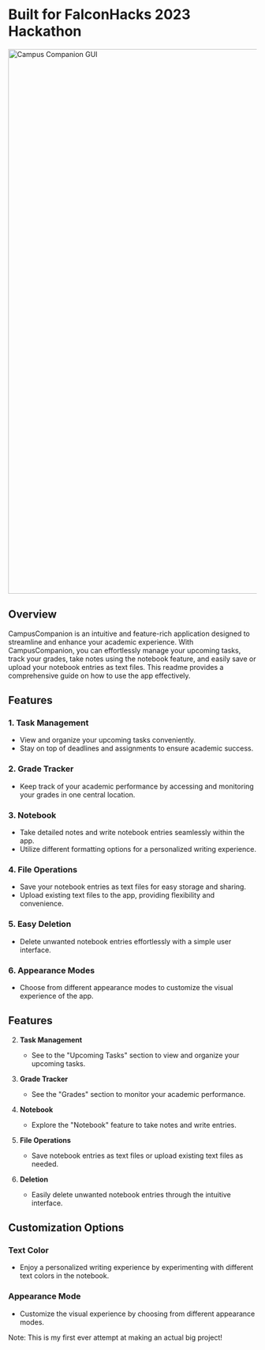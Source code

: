 # Built for FalconHacks 2023 Hackathon

<img width="1102" alt="Campus Companion GUI" src="https://github.com/mohamed-khettab/campus-companion/assets/93957717/03c1bbd7-9fc6-428c-9c95-6e79154469d3">

## Overview

CampusCompanion is an intuitive and feature-rich application designed to streamline and enhance your academic experience. With CampusCompanion, you can effortlessly manage your upcoming tasks, track your grades, take notes using the notebook feature, and easily save or upload your notebook entries as text files. This readme provides a comprehensive guide on how to use the app effectively.

## Features

### 1. Task Management
- View and organize your upcoming tasks conveniently.
- Stay on top of deadlines and assignments to ensure academic success.

### 2. Grade Tracker
- Keep track of your academic performance by accessing and monitoring your grades in one central location.

### 3. Notebook
- Take detailed notes and write notebook entries seamlessly within the app.
- Utilize different formatting options for a personalized writing experience.

### 4. File Operations
- Save your notebook entries as text files for easy storage and sharing.
- Upload existing text files to the app, providing flexibility and convenience.

### 5. Easy Deletion
- Delete unwanted notebook entries effortlessly with a simple user interface.

### 6. Appearance Modes
- Choose from different appearance modes to customize the visual experience of the app.

## Features

2. **Task Management**
   - See to the "Upcoming Tasks" section to view and organize your upcoming tasks.

3. **Grade Tracker**
   - See the "Grades" section to monitor your academic performance.

4. **Notebook**
   - Explore the "Notebook" feature to take notes and write entries.

5. **File Operations**
   - Save notebook entries as text files or upload existing text files as needed.

6. **Deletion**
   - Easily delete unwanted notebook entries through the intuitive interface.


## Customization Options

### Text Color
- Enjoy a personalized writing experience by experimenting with different text colors in the notebook.

### Appearance Mode
- Customize the visual experience by choosing from different appearance modes.


Note: This is my first ever attempt at making an actual big project!

